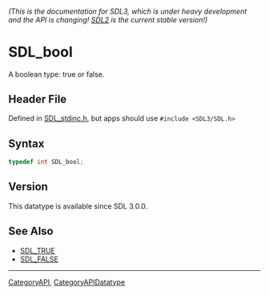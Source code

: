###### (This is the documentation for SDL3, which is under heavy development and the API is changing! [SDL2](https://wiki.libsdl.org/SDL2/) is the current stable version!)
# SDL_bool

A boolean type: true or false.

## Header File

Defined in [SDL_stdinc.h](https://github.com/libsdl-org/SDL/blob/main/include/SDL3/SDL_stdinc.h), but apps should use `#include <SDL3/SDL.h>`

## Syntax

```c
typedef int SDL_bool;
```

## Version

This datatype is available since SDL 3.0.0.

## See Also

* [SDL_TRUE](SDL_TRUE)
* [SDL_FALSE](SDL_FALSE)

----
[CategoryAPI](CategoryAPI), [CategoryAPIDatatype](CategoryAPIDatatype)

